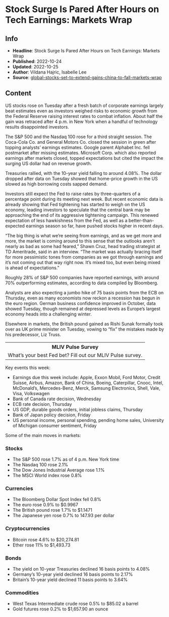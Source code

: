# Stock Surge Is Pared After Hours on Tech Earnings: Markets Wrap

## Info

*   **Headline**: Stock Surge Is Pared After Hours on Tech Earnings: Markets Wrap
*   **Published**: 2022-10-24
*   **Updated**: 2022-10-25
*   **Author**: Vildana Hajric, Isabelle Lee
*   **Source**: [global-stocks-set-to-extend-gains-china-to-fall-markets-wrap](https://www.bloomberg.com/news/articles/2022-10-24/global-stocks-set-to-extend-gains-china-to-fall-markets-wrap)
## Content




US stocks rose on Tuesday after a fresh batch of corporate earnings largely beat estimates even as investors weighed risks to economic growth from the Federal Reserve raising interest rates to combat inflation. About half the gain was retraced after 4 p.m. in New York when a handful of technology results disappointed investors.

The S&P 500 and the Nasdaq 100 rose for a third straight session. The Coca-Cola Co. and General Motors Co. closed the session in green after topping analysts’ earnings estimates. Google parent Alphabet Inc. fell postmarket after missing estimates. Microsoft Corp. which also reported earnings after markets closed, topped expectations but cited the impact the surging US dollar had on revenue growth.

Treasuries rallied, with the 10-year yield falling to around 4.08%. The dollar dropped after data on Tuesday showed that home-price growth in the US slowed as high borrowing costs sapped demand.

Investors still expect the Fed to raise rates by three-quarters of a percentage point during its meeting next week. But recent economic data is already showing that Fed tightening has started to weigh on the US economy, leading investors to speculate that the central bank may be approaching the end of its aggressive tightening campaign. This renewed expectation of less hawkishness from the Fed, as well as a better-than-expected earnings season so far, have pushed stocks higher in recent days.

“The big thing is what we’re seeing from earnings, and as we get more and more, the market is coming around to this sense that the outlooks aren’t nearly as bad as some had feared,” Shawn Cruz, head trading strategist at TD Ameritrade, said in an interview. “The market was actually bracing itself for more pessimistic tones from companies as we got through earnings and it’s not coming out that way right now. It’s mixed too, but even being mixed is ahead of expectations.”

Roughly 28% of S&P 500 companies have reported earnings, with around 70% outperforming estimates, according to data compiled by Bloomberg.

Analysts are also expecting a jumbo hike of 75 basis points from the ECB on Thursday, even as many economists now reckon a recession has begun in the euro region. German business confidence improved in October, data showed Tuesday, though remained at depressed levels as Europe’s largest economy heads into a challenging winter.

Elsewhere in markets, the British pound gained as Rishi Sunak formally took over as UK prime minister on Tuesday, vowing to “fix” the mistakes made by his predecessor, Liz Truss.

<table><colgroup><col></colgroup><tbody><tr><th>MLIV Pulse Survey</th></tr><tr><td>What’s your best Fed bet? Fill out our MLIV Pulse survey.</td></tr></tbody></table>

Key events this week:

*   Earnings due this week include: Apple, Exxon Mobil, Ford Motor, Credit Suisse, Airbus, Amazon, Bank of China, Boeing, Caterpillar, Cnooc, Intel, McDonald’s, Mercedes-Benz, Merck, Samsung Electronics, Shell, Vale, Visa, Volkswagen
*   Bank of Canada rate decision, Wednesday
*   ECB rate decision, Thursday
*   US GDP, durable goods orders, initial jobless claims, Thursday
*   Bank of Japan policy decision, Friday
*   US personal income, personal spending, pending home sales, University of Michigan consumer sentiment, Friday

Some of the main moves in markets:

### Stocks

*   The S&P 500 rose 1.7% as of 4 p.m. New York time
*   The Nasdaq 100 rose 2.1%
*   The Dow Jones Industrial Average rose 1.1%
*   The MSCI World index rose 0.8%

### Currencies

*   The Bloomberg Dollar Spot Index fell 0.8%
*   The euro rose 0.9% to $0.9967
*   The British pound rose 1.7% to $1.1471
*   The Japanese yen rose 0.7% to 147.93 per dollar

### Cryptocurrencies

*   Bitcoin rose 4.6% to $20,274.81
*   Ether rose 11% to $1,493.73

### Bonds

*   The yield on 10-year Treasuries declined 16 basis points to 4.08%
*   Germany’s 10-year yield declined 16 basis points to 2.17%
*   Britain’s 10-year yield declined 11 basis points to 3.64%

### Commodities

*   West Texas Intermediate crude rose 0.5% to $85.02 a barrel
*   Gold futures rose 0.2% to $1,657.90 an ounce